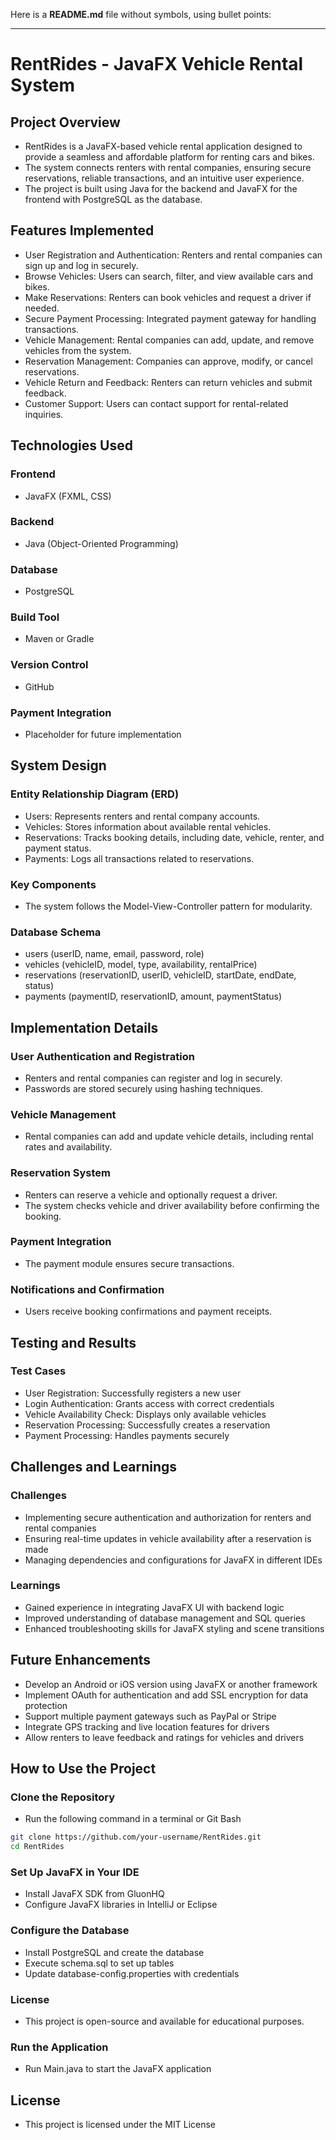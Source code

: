 Here is a **README.md** file without symbols, using bullet points:  

---

# RentRides - JavaFX Vehicle Rental System  

## Project Overview  
- RentRides is a JavaFX-based vehicle rental application designed to provide a seamless and affordable platform for renting cars and bikes.  
- The system connects renters with rental companies, ensuring secure reservations, reliable transactions, and an intuitive user experience.  
- The project is built using Java for the backend and JavaFX for the frontend with PostgreSQL as the database.  

## Features Implemented  
- User Registration and Authentication: Renters and rental companies can sign up and log in securely.  
- Browse Vehicles: Users can search, filter, and view available cars and bikes.  
- Make Reservations: Renters can book vehicles and request a driver if needed.  
- Secure Payment Processing: Integrated payment gateway for handling transactions.  
- Vehicle Management: Rental companies can add, update, and remove vehicles from the system.  
- Reservation Management: Companies can approve, modify, or cancel reservations.  
- Vehicle Return and Feedback: Renters can return vehicles and submit feedback.  
- Customer Support: Users can contact support for rental-related inquiries.  

## Technologies Used  

### Frontend  
- JavaFX (FXML, CSS)  

### Backend  
- Java (Object-Oriented Programming)  

### Database  
- PostgreSQL  

### Build Tool  
- Maven or Gradle  

### Version Control  
- GitHub  

### Payment Integration  
- Placeholder for future implementation  

## System Design  

### Entity Relationship Diagram (ERD)  
- Users: Represents renters and rental company accounts.  
- Vehicles: Stores information about available rental vehicles.  
- Reservations: Tracks booking details, including date, vehicle, renter, and payment status.  
- Payments: Logs all transactions related to reservations.  

### Key Components  
- The system follows the Model-View-Controller pattern for modularity.  

### Database Schema  
- users (userID, name, email, password, role)  
- vehicles (vehicleID, model, type, availability, rentalPrice)  
- reservations (reservationID, userID, vehicleID, startDate, endDate, status)  
- payments (paymentID, reservationID, amount, paymentStatus)  

## Implementation Details  

### User Authentication and Registration  
- Renters and rental companies can register and log in securely.  
- Passwords are stored securely using hashing techniques.  

### Vehicle Management  
- Rental companies can add and update vehicle details, including rental rates and availability.  

### Reservation System  
- Renters can reserve a vehicle and optionally request a driver.  
- The system checks vehicle and driver availability before confirming the booking.  

### Payment Integration  
- The payment module ensures secure transactions.  

### Notifications and Confirmation  
- Users receive booking confirmations and payment receipts.  

## Testing and Results  

### Test Cases  
- User Registration: Successfully registers a new user  
- Login Authentication: Grants access with correct credentials  
- Vehicle Availability Check: Displays only available vehicles  
- Reservation Processing: Successfully creates a reservation  
- Payment Processing: Handles payments securely  

## Challenges and Learnings  

### Challenges  
- Implementing secure authentication and authorization for renters and rental companies  
- Ensuring real-time updates in vehicle availability after a reservation is made  
- Managing dependencies and configurations for JavaFX in different IDEs  

### Learnings  
- Gained experience in integrating JavaFX UI with backend logic  
- Improved understanding of database management and SQL queries  
- Enhanced troubleshooting skills for JavaFX styling and scene transitions  

## Future Enhancements  
- Develop an Android or iOS version using JavaFX or another framework  
- Implement OAuth for authentication and add SSL encryption for data protection  
- Support multiple payment gateways such as PayPal or Stripe  
- Integrate GPS tracking and live location features for drivers  
- Allow renters to leave feedback and ratings for vehicles and drivers  

## How to Use the Project  

### Clone the Repository  
- Run the following command in a terminal or Git Bash  
```bash
git clone https://github.com/your-username/RentRides.git
cd RentRides
```

### Set Up JavaFX in Your IDE  
- Install JavaFX SDK from GluonHQ  
- Configure JavaFX libraries in IntelliJ or Eclipse  

### Configure the Database  
- Install PostgreSQL and create the database  
- Execute schema.sql to set up tables  
- Update database-config.properties with credentials

### License
- This project is open-source and available for educational purposes.

### Run the Application  
- Run Main.java to start the JavaFX application  

## License  
- This project is licensed under the MIT License  

